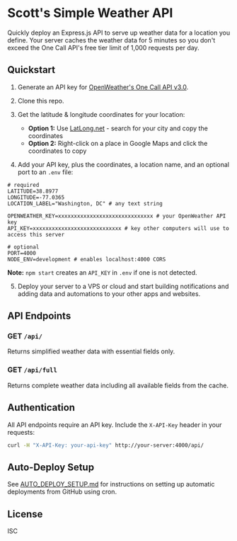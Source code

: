# Scott's Simple Weather API

Quickly deploy an Express.js API to serve up weather data for a location you define. Your server caches the weather data for 5 minutes so you don't exceed the One Call API's free tier limit of 1,000 requests per day.

## Quickstart

1. Generate an API key for [OpenWeather's One Call API v3.0](https://openweathermap.org/api/one-call-3).

2. Clone this repo.

3. Get the latitude & longitude coordinates for your location:

   - **Option 1:** Use [LatLong.net](https://www.latlong.net/) - search for your city and copy the coordinates
   - **Option 2:** Right-click on a place in Google Maps and click the coordinates to copy

4. Add your API key, plus the coordinates, a location name, and an optional port to an `.env` file:

```env
# required
LATITUDE=38.8977
LONGITUDE=-77.0365
LOCATION_LABEL="Washington, DC" # any text string

OPENWEATHER_KEY=xxxxxxxxxxxxxxxxxxxxxxxxxxxxxx # your OpenWeather API key
API_KEY=xxxxxxxxxxxxxxxxxxxxxxxxxxxx # key other computers will use to access this server

# optional
PORT=4000
NODE_ENV=development # enables localhost:4000 CORS
```

**Note:** `npm start` creates an `API_KEY` in `.env` if one is not detected.

5. Deploy your server to a VPS or cloud and start building notifications and adding data and automations to your other apps and websites.

## API Endpoints

### GET `/api/`

Returns simplified weather data with essential fields only.

### GET `/api/full`

Returns complete weather data including all available fields from the cache.

## Authentication

All API endpoints require an API key. Include the `X-API-Key` header in your requests:

```bash
curl -H "X-API-Key: your-api-key" http://your-server:4000/api/
```

## Auto-Deploy Setup

See [AUTO_DEPLOY_SETUP.md](AUTO_DEPLOY_SETUP.md) for instructions on setting up automatic deployments from GitHub using cron.

## License

ISC
